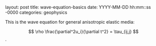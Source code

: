 layout: post
title: wave-equation-basics
date: YYYY-MM-DD hh:mm::ss -0000
categories: geophysics

This is the wave equation for general anisotropic elastic media:

$$ \rho \frac{\partial^2u_i}{\partial t^2} = \tau_{ij,j} $$.
